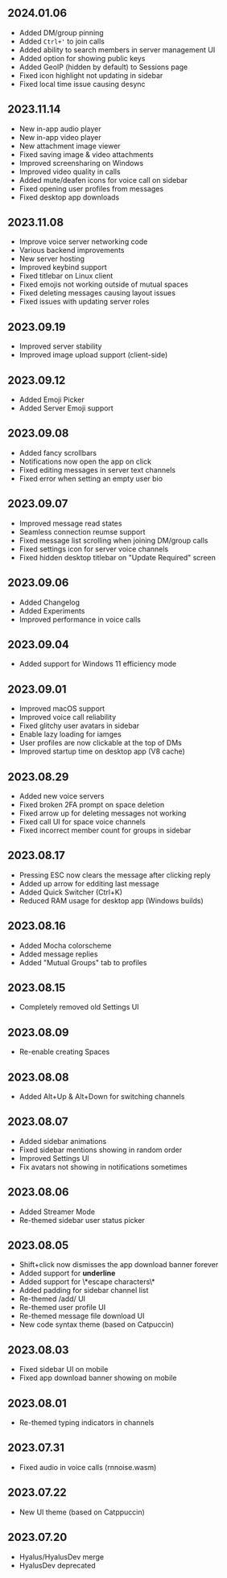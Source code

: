 ## 2024.01.06

- Added DM/group pinning
- Added `Ctrl+'` to join calls
- Added ability to search members in server management UI
- Added option for showing public keys
- Added GeoIP (hidden by default) to Sessions page
- Fixed icon highlight not updating in sidebar
- Fixed local time issue causing desync

## 2023.11.14

- New in-app audio player
- New in-app video player
- New attachment image viewer
- Fixed saving image & video attachments
- Improved screensharing on Windows
- Improved video quality in calls
- Added mute/deafen icons for voice call on sidebar
- Fixed opening user profiles from messages
- Fixed desktop app downloads

## 2023.11.08

- Improve voice server networking code
- Various backend improvements
- New server hosting
- Improved keybind support
- Fixed titlebar on Linux client
- Fixed emojis not working outside of mutual spaces
- Fixed deleting messages causing layout issues
- Fixed issues with updating server roles

## 2023.09.19

- Improved server stability
- Improved image upload support (client-side)

## 2023.09.12

- Added Emoji Picker
- Added Server Emoji support

## 2023.09.08

- Added fancy scrollbars
- Notifications now open the app on click
- Fixed editing messages in server text channels
- Fixed error when setting an empty user bio

## 2023.09.07

- Improved message read states
- Seamless connection reumse support
- Fixed message list scrolling when joining DM/group calls
- Fixed settings icon for server voice channels
- Fixed hidden desktop titlebar on "Update Required" screen

## 2023.09.06

- Added Changelog
- Added Experiments
- Improved performance in voice calls

## 2023.09.04

- Added support for Windows 11 efficiency mode

## 2023.09.01

- Improved macOS support
- Improved voice call reliability
- Fixed glitchy user avatars in sidebar
- Enable lazy loading for iamges
- User profiles are now clickable at the top of DMs
- Improved startup time on desktop app (V8 cache)

## 2023.08.29

- Added new voice servers
- Fixed broken 2FA prompt on space deletion
- Fixed arrow up for deleting messages not working
- Fixed call UI for space voice channels
- Fixed incorrect member count for groups in sidebar

## 2023.08.17

- Pressing ESC now clears the message after clicking reply
- Added up arrow for edditing last message
- Added Quick Switcher (Ctrl+K)
- Reduced RAM usage for desktop app (Windows builds)

## 2023.08.16

- Added Mocha colorscheme
- Added message replies
- Added "Mutual Groups" tab to profiles

## 2023.08.15

- Completely removed old Settings UI

## 2023.08.09

- Re-enable creating Spaces

## 2023.08.08

- Added Alt+Up & Alt+Down for switching channels

## 2023.08.07

- Added sidebar animations
- Fixed sidebar mentions showing in random order
- Improved Settings UI
- Fix avatars not showing in notifications sometimes

## 2023.08.06

- Added Streamer Mode
- Re-themed sidebar user status picker

## 2023.08.05

- Shift+click now dismisses the app download banner forever
- Added support for **underline**
- Added support for \\\*escape characters\\\*
- Added padding for sidebar channel list
- Re-themed /add/<username> UI
- Re-themed user profile UI
- Re-themed message file download UI
- New code syntax theme (based on Catpuccin)

## 2023.08.03

- Fixed sidebar UI on mobile
- Fixed app download banner showing on mobile

## 2023.08.01

- Re-themed typing indicators in channels

## 2023.07.31

- Fixed audio in voice calls (rnnoise.wasm)

## 2023.07.22

- New UI theme (based on Catppuccin)

## 2023.07.20

- Hyalus/HyalusDev merge
- HyalusDev deprecated
